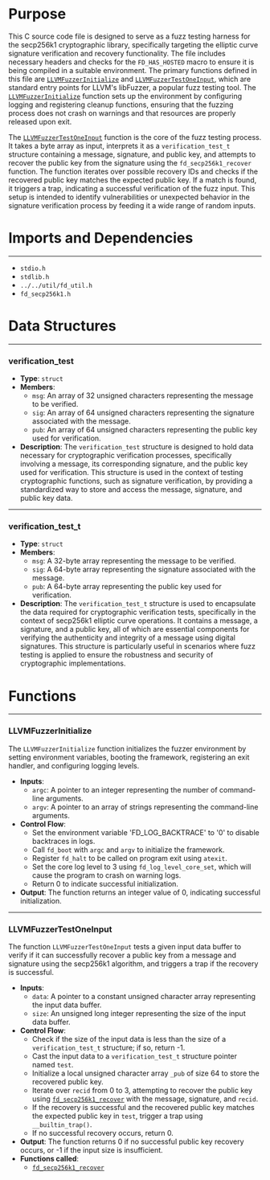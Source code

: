 # Purpose
This C source code file is designed to serve as a fuzz testing harness for the secp256k1 cryptographic library, specifically targeting the elliptic curve signature verification and recovery functionality. The file includes necessary headers and checks for the `FD_HAS_HOSTED` macro to ensure it is being compiled in a suitable environment. The primary functions defined in this file are [`LLVMFuzzerInitialize`](#LLVMFuzzerInitialize) and [`LLVMFuzzerTestOneInput`](#LLVMFuzzerTestOneInput), which are standard entry points for LLVM's libFuzzer, a popular fuzz testing tool. The [`LLVMFuzzerInitialize`](#LLVMFuzzerInitialize) function sets up the environment by configuring logging and registering cleanup functions, ensuring that the fuzzing process does not crash on warnings and that resources are properly released upon exit.

The [`LLVMFuzzerTestOneInput`](#LLVMFuzzerTestOneInput) function is the core of the fuzz testing process. It takes a byte array as input, interprets it as a `verification_test_t` structure containing a message, signature, and public key, and attempts to recover the public key from the signature using the `fd_secp256k1_recover` function. The function iterates over possible recovery IDs and checks if the recovered public key matches the expected public key. If a match is found, it triggers a trap, indicating a successful verification of the fuzz input. This setup is intended to identify vulnerabilities or unexpected behavior in the signature verification process by feeding it a wide range of random inputs.
# Imports and Dependencies

---
- `stdio.h`
- `stdlib.h`
- `../../util/fd_util.h`
- `fd_secp256k1.h`


# Data Structures

---
### verification\_test
- **Type**: `struct`
- **Members**:
    - `msg`: An array of 32 unsigned characters representing the message to be verified.
    - `sig`: An array of 64 unsigned characters representing the signature associated with the message.
    - `pub`: An array of 64 unsigned characters representing the public key used for verification.
- **Description**: The `verification_test` structure is designed to hold data necessary for cryptographic verification processes, specifically involving a message, its corresponding signature, and the public key used for verification. This structure is used in the context of testing cryptographic functions, such as signature verification, by providing a standardized way to store and access the message, signature, and public key data.


---
### verification\_test\_t
- **Type**: `struct`
- **Members**:
    - `msg`: A 32-byte array representing the message to be verified.
    - `sig`: A 64-byte array representing the signature associated with the message.
    - `pub`: A 64-byte array representing the public key used for verification.
- **Description**: The `verification_test_t` structure is used to encapsulate the data required for cryptographic verification tests, specifically in the context of secp256k1 elliptic curve operations. It contains a message, a signature, and a public key, all of which are essential components for verifying the authenticity and integrity of a message using digital signatures. This structure is particularly useful in scenarios where fuzz testing is applied to ensure the robustness and security of cryptographic implementations.


# Functions

---
### LLVMFuzzerInitialize<!-- {{#callable:LLVMFuzzerInitialize}} -->
The `LLVMFuzzerInitialize` function initializes the fuzzer environment by setting environment variables, booting the framework, registering an exit handler, and configuring logging levels.
- **Inputs**:
    - `argc`: A pointer to an integer representing the number of command-line arguments.
    - `argv`: A pointer to an array of strings representing the command-line arguments.
- **Control Flow**:
    - Set the environment variable 'FD_LOG_BACKTRACE' to '0' to disable backtraces in logs.
    - Call `fd_boot` with `argc` and `argv` to initialize the framework.
    - Register `fd_halt` to be called on program exit using `atexit`.
    - Set the core log level to 3 using `fd_log_level_core_set`, which will cause the program to crash on warning logs.
    - Return 0 to indicate successful initialization.
- **Output**: The function returns an integer value of 0, indicating successful initialization.


---
### LLVMFuzzerTestOneInput<!-- {{#callable:LLVMFuzzerTestOneInput}} -->
The function `LLVMFuzzerTestOneInput` tests a given input data buffer to verify if it can successfully recover a public key from a message and signature using the secp256k1 algorithm, and triggers a trap if the recovery is successful.
- **Inputs**:
    - `data`: A pointer to a constant unsigned character array representing the input data buffer.
    - `size`: An unsigned long integer representing the size of the input data buffer.
- **Control Flow**:
    - Check if the size of the input data is less than the size of a `verification_test_t` structure; if so, return -1.
    - Cast the input data to a `verification_test_t` structure pointer named `test`.
    - Initialize a local unsigned character array `_pub` of size 64 to store the recovered public key.
    - Iterate over `recid` from 0 to 3, attempting to recover the public key using [`fd_secp256k1_recover`](fd_secp256k1.c.driver.md#fd_secp256k1_recover) with the message, signature, and `recid`.
    - If the recovery is successful and the recovered public key matches the expected public key in `test`, trigger a trap using `__builtin_trap()`.
    - If no successful recovery occurs, return 0.
- **Output**: The function returns 0 if no successful public key recovery occurs, or -1 if the input size is insufficient.
- **Functions called**:
    - [`fd_secp256k1_recover`](fd_secp256k1.c.driver.md#fd_secp256k1_recover)


